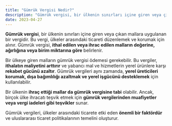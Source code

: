 ```yaml
---
title: "Gümrük Vergisi Nedir?"
description: "Gümrük vergisi, bir ülkenin sınırları içine giren veya çıkan mallara uygulanan bir vergidir."
date: 2023-04-27
---
```


**Gümrük vergisi**, bir ülkenin sınırları içine giren veya çıkan mallara uygulanan bir vergidir. Bu vergi, ülkeler
arasındaki ticareti düzenlemek ve korumak için alınır. Gümrük vergisi, **ithal edilen veya ihrac edilen malların
değerine, ağırlığına veya birim miktarına göre** belirlenir.

Bir ülkeye giren malların gümrük vergisi ödemesi gerekebilir. Bu vergiler, **ithalatın maliyetini arttırır** ve yabancı
mal ve hizmetlerin yerel ürünlere karşı **rekabet gücünü azaltır**. Gümrük vergileri aynı zamanda, **yerel üreticileri
korumak, dışa bağımlılığı azaltmak ve yerel işgücünü desteklemek** için kullanılabilir.

Bir ülkenin **ihraç ettiği mallar da gümrük vergisine tabi** olabilir. Ancak, birçok ülke ihracatı teşvik etmek için
**gümrük vergilerinden muafiyetler veya vergi iadeleri gibi teşvikler** sunar.

Gümrük vergileri, ülkeler arasındaki ticarete etki eden **önemli bir faktördür** ve uluslararası ticaret politikalarının
temelini oluşturur.
